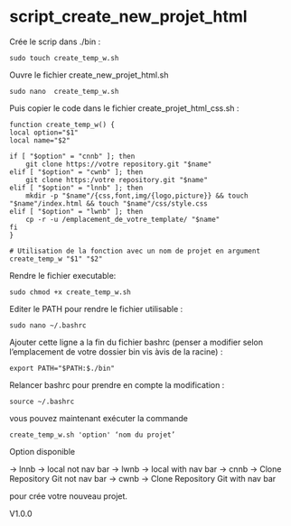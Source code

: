 # script_create_new_projet_html

Crée le scrip dans ./bin :

	sudo touch create_temp_w.sh 

Ouvre le fichier create_new_projet_html.sh

	sudo nano  create_temp_w.sh 

Puis copier le code dans le fichier create_projet_html_css.sh :

    function create_temp_w() {
    local option="$1"
    local name="$2"

    if [ "$option" = "cnnb" ]; then
        git clone https://votre repository.git "$name"
    elif [ "$option" = "cwnb" ]; then
        git clone https:/votre repository.git "$name"
    elif [ "$option" = "lnnb" ]; then
        mkdir -p "$name"/{css,font,img/{logo,picture}} && touch "$name"/index.html && touch "$name"/css/style.css
    elif [ "$option" = "lwnb" ]; then
        cp -r -u /emplacement_de_votre_template/ "$name"
    fi
    }
	
    # Utilisation de la fonction avec un nom de projet en argument
    create_temp_w "$1" "$2"

Rendre le fichier executable:

	sudo chmod +x create_temp_w.sh

Editer le PATH pour rendre le fichier utilisable :
	
	sudo nano ~/.bashrc

Ajouter cette ligne a la fin du fichier bashrc (penser a modifier selon l’emplacement de votre dossier bin vis àvis de la racine) :

	export PATH="$PATH:$./bin"

Relancer bashrc pour prendre en compte la modification :

	source ~/.bashrc


vous pouvez maintenant exécuter la commande 

	create_temp_w.sh 'option' ‘nom du projet’
 
Option disponible 

-> lnnb -> local not nav bar
-> lwnb -> local with nav bar
-> cnnb -> Clone Repository Git not nav bar
-> cwnb -> Clone Repository Git with nav bar

pour crée votre nouveau projet.

V1.0.0
